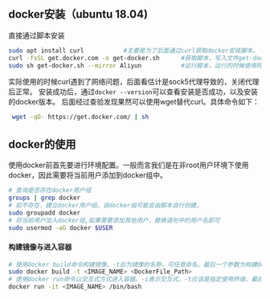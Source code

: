 ## docker安装（ubuntu 18.04)
直接通过脚本安装
```bash
sudo apt install curl			#主要是为了后面通过curl获取docker安装脚本。
curl -fsSL get.docker.com -o get-docker.sh		#获取脚本，写入文件get-docker.sh
sudo sh get-docker.sh --mirror Aliyun			#运行脚本，运行的时候使用阿里云的镜像
```
实际使用的时候curl遇到了网络问题，后面看估计是sock5代理导致的，关闭代理后正常。
安装成功后，通过`docker --version`可以查看安装是否成功，以及安装的docker版本。
后面经过查验发现果然可以使用wget替代curl。具体命令如下：
```bash
 wget -qO- https://get.docker.com/ | sh
```

## docker的使用
使用docker前首先要进行环境配置。一般而言我们是在非root用户环境下使用docker，因此需要将当前用户添加到docker组中。  
```bash
# 查询是否存在docker用户组
groups | grep docker
# 如不存在，建立docker用户组。该docker组可能会由脚本自行创建。
sudo groupadd docker
# 将当前用户加入docker组,如果需要添加其他用户，替换语句中的用户名即可
sudo usermod -aG docker $USER
```

#### 构建镜像与进入容器
```bash
# 使用docker build命令构建镜像。-t后为镜像的名称，可任意命名。最后一个参数为构建docker脚本文件路径。
sudo docker build -t <IMAGE_NAME> <DockerFile_Path>
# 使用docker run命令以交互式方式进入容器。-i表示交互式，-t应该是指定使用终端，最后一个为指定的终端应用。使用bash终端。
docker run -it <IMAGE_NAME> /bin/bash
```
